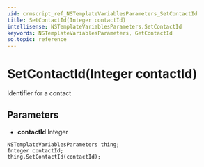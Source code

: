 ```yaml
---
uid: crmscript_ref_NSTemplateVariablesParameters_SetContactId
title: SetContactId(Integer contactId)
intellisense: NSTemplateVariablesParameters.SetContactId
keywords: NSTemplateVariablesParameters, GetContactId
so.topic: reference
---
```


# SetContactId(Integer contactId)

Identifier for a contact

## Parameters

* **contactId** Integer

```crmscript
NSTemplateVariablesParameters thing;
Integer contactId;
thing.SetContactId(contactId);
```

